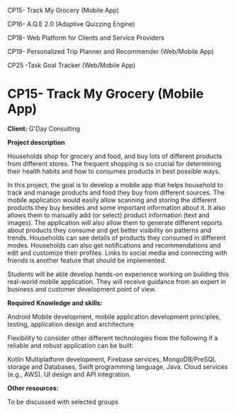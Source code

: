 CP15- Track My Grocery (Mobile App)  

CP16- A.Q.E 2.0 (Adaptive Quizzing Engine)

CP18- Web Platform for Clients and Service Providers

CP19- Personalized Trip Planner and Recommender (Web/Mobile App)

CP25 -Task Goal Tracker (Web/Mobile App)





# CP15- Track My Grocery (Mobile App)  

 

**Client:** G'Day Consulting

 

**Project description**

Households shop for grocery and food, and buy lots of different products from different stores. The frequent shopping is so crucial for determining their health habits and how to consumes products in best possible ways.

 

In this project, the goal is to develop a mobile app that helps household to track and manage products and food they buy from different sources. The mobile application would easily allow scanning and storing the different products they buy besides and some important information about it. It also allows them to manually add (or select) product information (text and images).  The application will also allow them to generate different reports about products they consume and get better visibility on patterns and trends. Households can see details of products they consumed in different modes. Households can also get notifications and recommendations and edit and customize their profiles. Links to social media and connecting with friends is another feature that should be implemented.   

 

Students will be able develop hands-on experience working on building this real-world mobile application. They will receive guidance from an expert in business and customer development point of view.

 

**Required** **Knowledge and skills:**

 

Android Mobile development, mobile application development principles, testing, application design and architecture



Flexibility to consider other different technologies from the following if a reliable and robust application can be built:

Kotlin Multiplatform development, Firebase services, MongoDB/PreSQL storage and Databases, Swift programming language, Java. Cloud services (e.g., AWS). UI design and API integration.

 

**Other resources:**

To be discussed with selected groups

